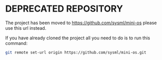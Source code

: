 # DEPRECATED REPOSITORY

The project has been moved to https://github.com/sysml/mini-os
please use this url instead.

If you have already cloned the project all you need to do is to run
this command:

```bash
git remote set-url origin https://github.com/sysml/mini-os.git
```

